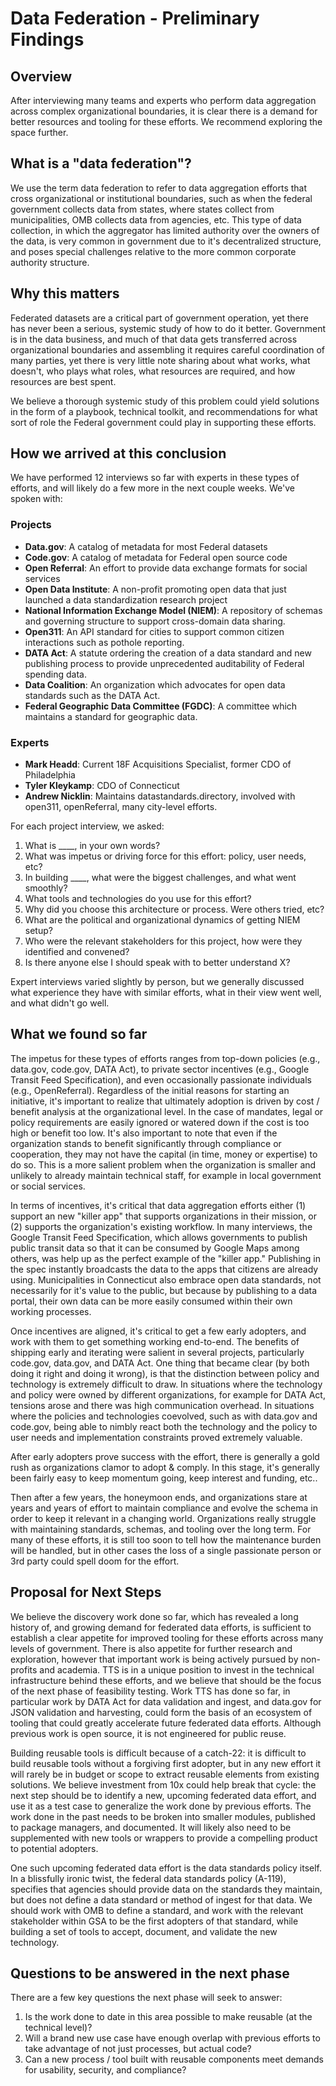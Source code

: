 # Data Federation - Preliminary Findings

## Overview
After interviewing many teams and experts who perform data aggregation across complex organizational boundaries,
it is clear there is a demand for better resources and tooling for these efforts. We recommend
exploring the space further.

## What is a "data federation"?
We use the term data federation to refer to data aggregation efforts that cross organizational
or institutional boundaries, such as when the federal government collects data from states, where states collect from municipalities, OMB collects data from agencies, etc. This type of data collection, in which the aggregator has limited authority over the owners of the data, is very common in government due to it's decentralized structure, and poses special challenges relative
to the more common corporate authority structure.

## Why this matters
Federated datasets are a critical part of government operation, yet there has never been a serious, systemic study
of how to do it better. Government is in the data business, and much of that data gets transferred across
organizational boundaries and assembling it requires careful coordination of many parties, yet there is very little
note sharing about what works, what doesn't, who plays what roles, what resources are required, and how resources are best spent.

We believe a thorough systemic study of this problem could yield solutions in the form of a playbook, technical toolkit, and recommendations for what sort of role the Federal government could play in supporting these efforts.


## How we arrived at this conclusion
We have performed 12 interviews so far with experts in these types of efforts, and will likely do a few more in the next
couple weeks. We've spoken with:

### Projects
- **Data.gov**: A catalog of metadata for most Federal datasets
- **Code.gov**: A catalog of metadata for Federal open source code
- **Open Referral**: An effort to provide data exchange formats for social services
- **Open Data Institute**: A non-profit promoting open data that just launched a data standardization research project
- **National Information Exchange Model (NIEM)**: A repository of schemas and governing structure to support cross-domain data sharing.
- **Open311**: An API standard for cities to support common citizen interactions such as pothole reporting.
- **DATA Act**: A statute ordering the creation of a data standard and new publishing process to provide unprecedented auditability of Federal spending data.
- **Data Coalition**: An organization which advocates for open data standards such as the DATA Act.
- **Federal Geographic Data Committee (FGDC)**: A committee which maintains a standard for geographic data.

### Experts
- **Mark Headd**: Current 18F Acquisitions Specialist, former CDO of Philadelphia
- **Tyler Kleykamp**: CDO of Connecticut
- **Andrew Nicklin**: Maintains datastandards.directory, involved with open311, openReferral, many city-level efforts.

For each project interview, we asked:
1. What is ____, in your own words?
2. What was impetus or driving force for this effort: policy, user needs, etc?
3. In building ____, what were the biggest challenges, and what went smoothly?
4. What tools and technologies do you use for this effort?
5. Why did you choose this architecture or process. Were others tried, etc?
6. What are the political and organizational dynamics of getting NIEM setup?
7. Who were the relevant stakeholders for this project, how were they identified and convened?
8. Is there anyone else I should speak with to better understand X?

Expert interviews varied slightly by person, but we generally discussed what experience they have with similar efforts, what in their view went well, and what didn't go well.

## What we found so far
The impetus for these types of efforts ranges from top-down policies (e.g., data.gov, code.gov, DATA Act), to
private sector incentives (e.g., Google Transit Feed Specification), and even occasionally passionate
individuals (e.g., OpenReferral). Regardless of the initial reasons for starting an initiative, it's important
to realize that ultimately adoption is driven by cost / benefit analysis at the organizational level.
In the case of mandates, legal or policy requirements are easily ignored or watered down if the cost is
too high or benefit too low. It's also important to note that even if the organization stands to benefit significantly
through compliance or cooperation, they may not have the capital (in time, money or expertise) to do so. This is a more salient problem when the organization is smaller and unlikely to already maintain technical staff, for example
in local government or social services.

In terms of incentives, it's critical that data aggregation efforts either (1) support an new "killer app" that
supports organizations in their mission, or (2) supports the organization's existing workflow. In many interviews,
the Google Transit Feed Specification, which allows governments to publish public transit data so that it can be
consumed by Google Maps among others, was help up as the perfect example of the "killer app." Publishing in the spec
instantly broadcasts the data to the apps that citizens are already using. Municipalities in Connecticut also embrace open data standards, not necessarily for it's value to the public, but because by publishing to a data portal,
their own data can be more easily consumed within their own working processes.

Once incentives are aligned, it's critical to get a few early adopters, and work with them to get something
working end-to-end. The benefits of shipping early and iterating were salient in several projects, particularly
code.gov, data.gov, and DATA Act. One thing that became clear (by both doing it right and doing it wrong), is that
the distinction between policy and technology is extremely difficult to draw. In situations where the
technology and policy were owned by different organizations, for example for DATA Act, tensions arose and there
was high communication overhead. In situations where the policies and technologies coevolved, such as with data.gov
and code.gov, being able to nimbly react both the technology and the policy to user needs and implementation
constraints proved extremely valuable.

After early adopters prove success with the effort, there is generally a gold rush as organizations clamor to
adopt & comply. In this stage, it's generally been fairly easy to keep momentum going, keep interest and funding, etc..

Then after a few years, the honeymoon ends, and organizations stare at years and years of effort to maintain compliance and evolve the schema in order to keep it relevant in a changing world. Organizations really struggle with
maintaining standards, schemas, and tooling over the long term. For many of these efforts, it is still too soon to
tell how the maintenance burden will be handled, but in other cases the loss of a single passionate person
or 3rd party could spell doom for the effort.

## Proposal for Next Steps

We believe the discovery work done so far, which has revealed a long history of, and growing demand for federated data efforts, is sufficient to establish a clear appetite for improved tooling for these efforts across many levels of government. There is also appetite for further research and exploration, however that important work is being actively pursued by non-profits and academia. TTS is in a unique position to invest in the technical infrastructure behind these efforts, and we believe that should be the focus of the next phase of feasibility testing. Work TTS has done so far, in particular work by DATA Act for data validation and ingest, and data.gov for JSON validation and harvesting, could form the basis of an ecosystem of tooling that could greatly accelerate future federated data efforts. Although previous work is open source, it is not engineered for public reuse.

Building reusable tools is difficult because of a catch-22: it is difficult to build reusable tools without a forgiving first adopter, but in any new effort it will rarely be in budget or scope to extract reusable elements from existing solutions. We believe investment from 10x could help break that cycle: the next step should be to identify a new, upcoming federated data effort, and use it as a test case to generalize the work done by previous efforts. The work done in the past needs to be broken into smaller modules, published to package managers, and documented. It will likely also need to be supplemented with new tools or wrappers to provide a compelling product to potential adopters.

One such upcoming federated data effort is the data standards policy itself. In a blissfully ironic twist, the federal data standards policy (A-119), specifies that agencies should provide data on the standards they maintain, but does not define a data standard or method of ingest for that data. We should work with OMB to define a standard, and work with the relevant stakeholder within GSA to be the first adopters of that standard, while building a set of tools to accept, document, and validate the new technology.

## Questions to be answered in the next phase

There are a few key questions the next phase will seek to answer:

1. Is the work done to date in this area possible to make reusable (at the technical level)?
2. Will a brand new use case have enough overlap with previous efforts to take advantage of not just processes, but actual code? 
3. Can a new process / tool built with reusable components meet demands for usability, security, and compliance?
